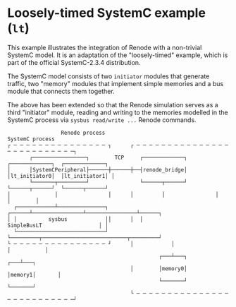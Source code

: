 # Loosely-timed SystemC example (`lt`)

This example illustrates the integration of Renode with a non-trivial SystemC
model. It is an adaptation of the "loosely-timed" example, which is part of the
official SystemC-2.3.4 distribution.

The SystemC model consists of two `initiator` modules that generate traffic, two
"memory" modules that implement simple memories and a bus module that connects
them together.

The above has been extended so that the Renode simulation serves as a third
"initiator" module, reading and writing to the memories modelled in the
SystemC process via `sysbus read/write ...` Renode commands.

``` raw
                 Renode process                                            SystemC process
┌ ─ ─ ─ ─ ─ ─ ─ ─ ─ ─ ─ ─ ─ ─ ─ ┐      ┌ ─ ─ ─ ─ ─ ─ ─ ─ ─ ─ ─ ─ ─ ─ ─ ─ ─ ─ ─ ─ ─ ─ ─ ─ ─ ─┐
       ┌─────────────────┐        TCP     ┌─────────────┐  ┌─────────────┐  ┌─────────────┐  
│      │SystemCPeripheral├──────┼──────┼──┤renode_bridge│  │lt_initiator0│  │lt_initiator1│ │
       └───────┬─────────┘                └──────┬──────┘  └──────┬──────┘  └──────┬──────┘  
│              │                │      │         │                │                │        │
  ┌────────────┴───────────────┐          ┌──────┴────────────────┴────────────────┴──────┐  
│ │          sysbus            ││      │  │                  SimpleBusLT                  │ │
  └────────────────────────────┘          └─────────┬───────────────────────────┬─────────┘  
└ ─ ─ ─ ─ ─ ─ ─ ─ ─ ─ ─ ─ ─ ─ ─ ┘      │            │                           │           │
                                                ┌───┴───┐                   ┌───┴───┐        
                                       │        │memory0│                   │memory1│       │
                                                └───────┘                   └───────┘        
                                       └ ─ ─ ─ ─ ─ ─ ─ ─ ─ ─ ─ ─ ─ ─ ─ ─ ─ ─ ─ ─ ─ ─ ─ ─ ─ ─┘
```
